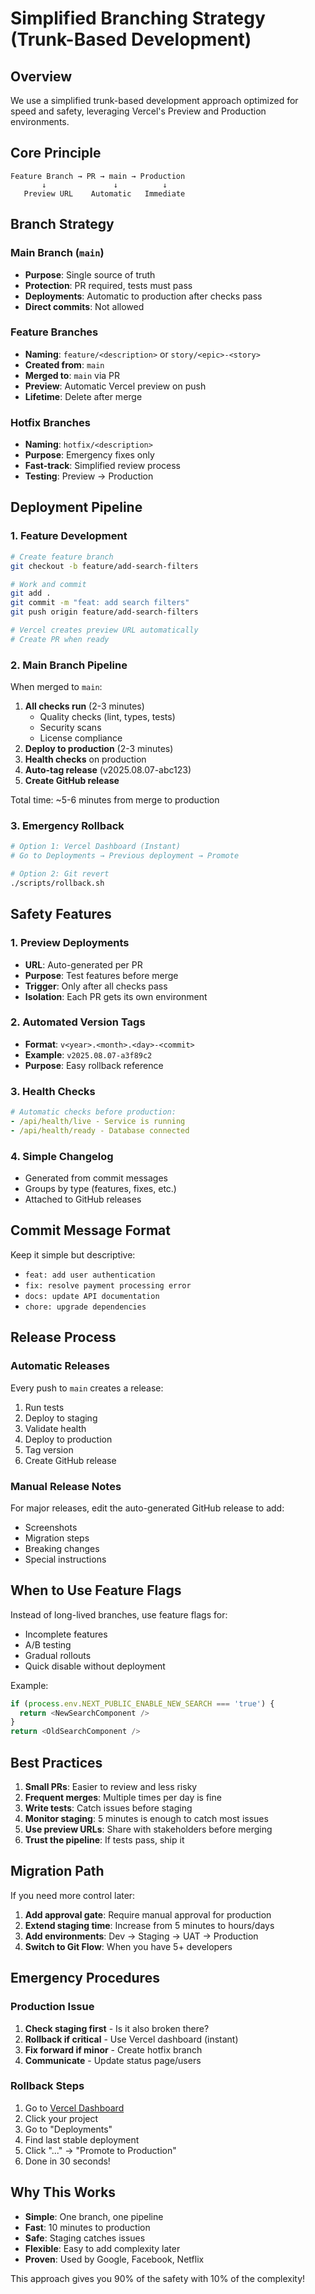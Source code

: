 # Simplified Branching Strategy (Trunk-Based Development)

## Overview

We use a simplified trunk-based development approach optimized for speed and safety, leveraging Vercel's Preview and Production environments.

## Core Principle

```
Feature Branch → PR → main → Production
       ↓               ↓          ↓
   Preview URL    Automatic   Immediate
```

## Branch Strategy

### Main Branch (`main`)
- **Purpose**: Single source of truth
- **Protection**: PR required, tests must pass
- **Deployments**: Automatic to production after checks pass
- **Direct commits**: Not allowed

### Feature Branches
- **Naming**: `feature/<description>` or `story/<epic>-<story>`
- **Created from**: `main`
- **Merged to**: `main` via PR
- **Preview**: Automatic Vercel preview on push
- **Lifetime**: Delete after merge

### Hotfix Branches
- **Naming**: `hotfix/<description>`
- **Purpose**: Emergency fixes only
- **Fast-track**: Simplified review process
- **Testing**: Preview → Production

## Deployment Pipeline

### 1. Feature Development
```bash
# Create feature branch
git checkout -b feature/add-search-filters

# Work and commit
git add .
git commit -m "feat: add search filters"
git push origin feature/add-search-filters

# Vercel creates preview URL automatically
# Create PR when ready
```

### 2. Main Branch Pipeline
When merged to `main`:
1. **All checks run** (2-3 minutes)
   - Quality checks (lint, types, tests)
   - Security scans
   - License compliance
2. **Deploy to production** (2-3 minutes)
3. **Health checks** on production
4. **Auto-tag release** (v2025.08.07-abc123)
5. **Create GitHub release**

Total time: ~5-6 minutes from merge to production

### 3. Emergency Rollback
```bash
# Option 1: Vercel Dashboard (Instant)
# Go to Deployments → Previous deployment → Promote

# Option 2: Git revert
./scripts/rollback.sh
```

## Safety Features

### 1. Preview Deployments
- **URL**: Auto-generated per PR
- **Purpose**: Test features before merge
- **Trigger**: Only after all checks pass
- **Isolation**: Each PR gets its own environment

### 2. Automated Version Tags
- **Format**: `v<year>.<month>.<day>-<commit>`
- **Example**: `v2025.08.07-a3f89c2`
- **Purpose**: Easy rollback reference

### 3. Health Checks
```yaml
# Automatic checks before production:
- /api/health/live - Service is running
- /api/health/ready - Database connected
```

### 4. Simple Changelog
- Generated from commit messages
- Groups by type (features, fixes, etc.)
- Attached to GitHub releases

## Commit Message Format

Keep it simple but descriptive:
- `feat: add user authentication`
- `fix: resolve payment processing error`
- `docs: update API documentation`
- `chore: upgrade dependencies`

## Release Process

### Automatic Releases
Every push to `main` creates a release:
1. Run tests
2. Deploy to staging
3. Validate health
4. Deploy to production
5. Tag version
6. Create GitHub release

### Manual Release Notes
For major releases, edit the auto-generated GitHub release to add:
- Screenshots
- Migration steps
- Breaking changes
- Special instructions

## When to Use Feature Flags

Instead of long-lived branches, use feature flags for:
- Incomplete features
- A/B testing
- Gradual rollouts
- Quick disable without deployment

Example:
```typescript
if (process.env.NEXT_PUBLIC_ENABLE_NEW_SEARCH === 'true') {
  return <NewSearchComponent />
}
return <OldSearchComponent />
```

## Best Practices

1. **Small PRs**: Easier to review and less risky
2. **Frequent merges**: Multiple times per day is fine
3. **Write tests**: Catch issues before staging
4. **Monitor staging**: 5 minutes is enough to catch most issues
5. **Use preview URLs**: Share with stakeholders before merging
6. **Trust the pipeline**: If tests pass, ship it

## Migration Path

If you need more control later:
1. **Add approval gate**: Require manual approval for production
2. **Extend staging time**: Increase from 5 minutes to hours/days
3. **Add environments**: Dev → Staging → UAT → Production
4. **Switch to Git Flow**: When you have 5+ developers

## Emergency Procedures

### Production Issue
1. **Check staging first** - Is it also broken there?
2. **Rollback if critical** - Use Vercel dashboard (instant)
3. **Fix forward if minor** - Create hotfix branch
4. **Communicate** - Update status page/users

### Rollback Steps
1. Go to [Vercel Dashboard](https://vercel.com)
2. Click your project
3. Go to "Deployments"
4. Find last stable deployment
5. Click "..." → "Promote to Production"
6. Done in 30 seconds!

## Why This Works

- **Simple**: One branch, one pipeline
- **Fast**: 10 minutes to production
- **Safe**: Staging catches issues
- **Flexible**: Easy to add complexity later
- **Proven**: Used by Google, Facebook, Netflix

This approach gives you 90% of the safety with 10% of the complexity!
